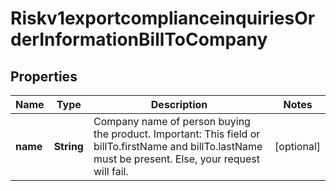 
# Riskv1exportcomplianceinquiriesOrderInformationBillToCompany

## Properties
Name | Type | Description | Notes
------------ | ------------- | ------------- | -------------
**name** | **String** | Company name of person buying the product. Important: This field or billTo.firstName and billTo.lastName must be present. Else, your request will fail.  |  [optional]



